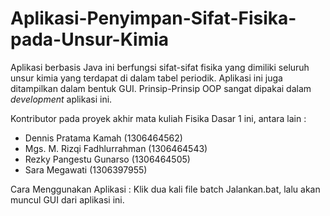 # Aplikasi-Penyimpan-Sifat-Fisika-pada-Unsur-Kimia

Aplikasi berbasis Java ini berfungsi sifat-sifat fisika yang dimiliki seluruh unsur kimia yang terdapat di dalam tabel periodik. 
Aplikasi ini juga ditampilkan dalam bentuk GUI. Prinsip-Prinsip OOP sangat dipakai dalam *development* aplikasi ini.

Kontributor pada proyek akhir mata kuliah Fisika Dasar 1 ini, antara lain :

* Dennis Pratama Kamah        (1306464562)
* Mgs. M. Rizqi Fadhlurrahman (1306464543)
* Rezky Pangestu Gunarso      (1306464505)
* Sara Megawati               (1306397955)

Cara Menggunakan Aplikasi :
Klik dua kali file batch Jalankan.bat, lalu akan muncul GUI dari aplikasi ini.
